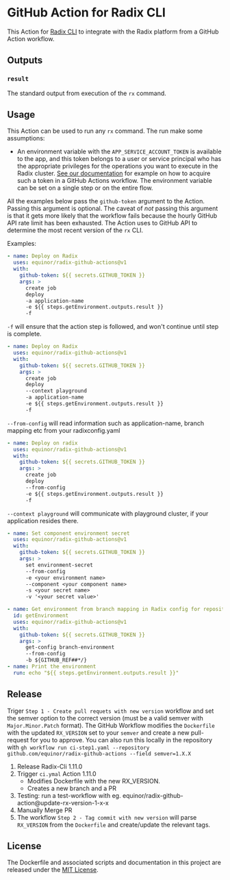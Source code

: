 # GitHub Action for Radix CLI

This Action for [Radix CLI](https://github.com/equinor/radix-cli) to integrate with the Radix platform from a GitHub Action workflow.

## Outputs

### `result`

The standard output from execution of the `rx` command.

## Usage

This Action can be used to run any `rx` command. The run make some assumptions:

- An environment variable with the `APP_SERVICE_ACCOUNT_TOKEN` is available to the app, and this token belongs to a user or service principal who has the appropriate privileges for the operations you want to execute in the Radix cluster. [See our documentation](https://www.radix.equinor.com/guides/deploy-only/example-github-action-using-ad-service-principal-access-token.html#example-of-using-ad-service-principal-to-get-access-to-a-radix-application-in-a-github-action) for example on how to acquire such a token in a GitHub Actions workflow. The environment variable can be set on a single step or on the entire flow.

All the examples below pass the `github-token` argument to the Action. Passing this argument is optional. The caveat of *not* passing this argument is that it gets more likely that the workflow fails because the hourly GitHub API rate limit has been exhausted. The Action uses to GitHub API to determine the most recent version of the `rx` CLI.

Examples:

```yaml
- name: Deploy on Radix
  uses: equinor/radix-github-actions@v1
  with:
    github-token: ${{ secrets.GITHUB_TOKEN }}
    args: >
      create job
      deploy
      -a application-name
      -e ${{ steps.getEnvironment.outputs.result }}
      -f
```

`-f` will ensure that the action step is followed, and won't continue until step is complete.

```yaml
- name: Deploy on Radix
  uses: equinor/radix-github-actions@v1
  with:
    github-token: ${{ secrets.GITHUB_TOKEN }}
    args: >
      create job
      deploy
      --context playground
      -a application-name
      -e ${{ steps.getEnvironment.outputs.result }}
      -f
```

`--from-config` will read information such as application-name, branch mapping etc from your radixconfig.yaml

```yaml
- name: Deploy on radix
  uses: equinor/radix-github-actions@v1
  with:
    github-token: ${{ secrets.GITHUB_TOKEN }}
    args: >
      create job
      deploy
      --from-config
      -e ${{ steps.getEnvironment.outputs.result }}
      -f
```

`--context playground` will communicate with playground cluster, if your application resides there.

```yaml
- name: Set component environment secret
  uses: equinor/radix-github-actions@v1
  with:
    github-token: ${{ secrets.GITHUB_TOKEN }}
    args: >
      set environment-secret
      --from-config
      -e <your environment name>
      --component <your component name>
      -s <your secret name>
      -v '<your secret value>'
```

```yaml
- name: Get environment from branch mapping in Radix config for repository
  id: getEnvironment
  uses: equinor/radix-github-actions@v1
  with:
    github-token: ${{ secrets.GITHUB_TOKEN }}
    args: >
      get-config branch-environment
      --from-config
      -b ${GITHUB_REF##*/}
- name: Print the environment
  run: echo "${{ steps.getEnvironment.outputs.result }}"
```

## Release

Triger `Step 1 - Create pull requets with new version` workflow and set the semver option to the correct version (must be a valid semver with `Major.Minor.Patch` format). 
The GitHub Workflow modifies the `Dockerfile` with the updated `RX_VERSION` set to your `semver` and create a new pull-request for you to approve.
You can also run this locally in the repository with `gh workflow run ci-step1.yaml --repository github.com/equinor/radix-github-actions --field semver=1.X.X`

1. Release Radix-Cli 1.11.0
2. Trigger `ci.ymal` Action 1.11.0
   - Modifies Dockerfile with the new RX_VERSION.
   - Creates a new branch and a PR
3. Testing: run a test-workflow with eg. equinor/radix-github-action@update-rx-version-1-x-x
4. Manually Merge PR
5. The workflow `Step 2 - Tag commit with new version` will parse `RX_VERSION` from the `Dockerfile` and create/update the relevant tags.

## License

The Dockerfile and associated scripts and documentation in this project are released under the [MIT License](LICENSE).
